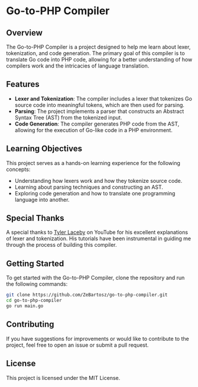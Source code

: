 # Go-to-PHP Compiler

## Overview

The Go-to-PHP Compiler is a project designed to help me learn about lexer, tokenization, and code generation. The primary goal of this compiler is to translate Go code into PHP code, allowing for a better understanding of how compilers work and the intricacies of language translation.

## Features

- **Lexer and Tokenization**: The compiler includes a lexer that tokenizes Go source code into meaningful tokens, which are then used for parsing.
- **Parsing**: The project implements a parser that constructs an Abstract Syntax Tree (AST) from the tokenized input.
- **Code Generation**: The compiler generates PHP code from the AST, allowing for the execution of Go-like code in a PHP environment.

## Learning Objectives

This project serves as a hands-on learning experience for the following concepts:

- Understanding how lexers work and how they tokenize source code.
- Learning about parsing techniques and constructing an AST.
- Exploring code generation and how to translate one programming language into another.

## Special Thanks

A special thanks to [Tyler Laceby](**https://www.youtube.com/channel/UC1g1g0g0g0g0g0g0g0g0g0**) on YouTube for his excellent explanations of lexer and tokenization. His tutorials have been instrumental in guiding me through the process of building this compiler.

## Getting Started

To get started with the Go-to-PHP Compiler, clone the repository and run the following commands:

```bash
git clone https://github.com/ZeBartosz/go-to-php-compiler.git
cd go-to-php-compiler
go run main.go
```

## Contributing

If you have suggestions for improvements or would like to contribute to the project, feel free to open an issue or submit a pull request.

## License 

This project is licensed under the MIT License.
